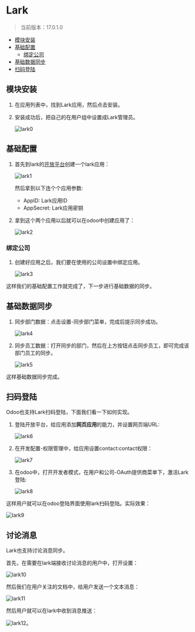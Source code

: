 # Lark

> 当前版本：17.0.1.0

* [模块安装](#模块安装)
* [基础配置](#基础配置)
  * [绑定公司](#绑定公司)
* [基础数据同步](#基础数据同步)
* [扫码登陆](#扫码登陆)


## 模块安装

1. 在应用列表中，找到Lark应用，然后点击安装。

2. 安装成功后，把自己的在用户组中设置成Lark管理员。

    ![lark0](./images/lark0.png)

## 基础配置

1. 首先到lark的[开放平台](https://open.larksuite.com/)创建一个lark应用：

    ![lark1](./images/lark1.png)

    然后拿到以下连个个应用参数:

    * AppID: Lark应用ID
    * AppSecret: Lark应用密钥
    

2. 拿到这个两个应用以后就可以在odoo中创建应用了：

    ![lark2](./images/lark2.png)

### 绑定公司

1. 创建好应用之后，我们要在使用的公司设置中绑定应用。

    ![lark3](./images/lark3.png)

这样我们的基础配置工作就完成了，下一步进行基础数据的同步。

## 基础数据同步

1. 同步部门数据：点击设置-同步部门菜单，完成后提示同步成功。

    ![lark4](./images/lark4.png)

2. 同步员工数据：打开同步的部门，然后在上方按钮点击同步员工，即可完成该部门员工的同步。

    ![lark5](./images/lark5.png)

这样基础数据同步完成。

## 扫码登陆

Odoo也支持Lark扫码登陆，下面我们看一下如何实现。

1. 登陆开放平台，给应用添加**网页应用**的能力，并设置网页端URL:

    ![lark6](./images/lark6.png)

2. 在开发配置-权限管理中，给应用设置contact:contact权限：

    ![lark7](./images/lark7.png)

3. 在odoo中，打开开发者模式，在用户和公司-OAuth提供商菜单下，激活Lark登陆:

    ![lark8](./images/lark8.png)

这样用户就可以在odoo登陆界面使用lark扫码登陆。实际效果：

![lark9](./images/lark9.png)

## 讨论消息

Lark也支持讨论消息同步。

首先，在需要在lark端接收讨论消息的用户中，打开设置：

![lark10](./images/lark10.png)

然后我们在用户关注的文档中，给用户发送一个文本消息：

![lark11](./images/lark11.png)

然后用户就可以在lark中收到消息推送：

![lark12](./images/lark12.png)。

